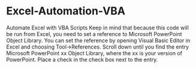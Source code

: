 # Excel-Automation-VBA
Automate Excel with VBA Scripts
Keep in mind that because this code will be run from Excel, you need to set a reference to Microsoft PowerPoint Object Library. You can set the reference by opening Visual Basic Editor in Excel and choosing Tool→References. Scroll down until you find the entry Microsoft PowerPoint xx Object Library, where the xx is your version of PowerPoint. Place a check in the check box next to the entry.
